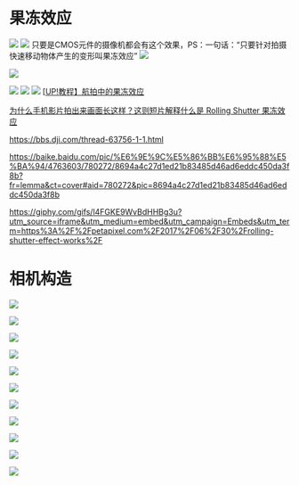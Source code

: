 # 果冻效应
![](media/15051260684496.gif)
![](media/15051260987206.gif)
 只要是CMOS元件的摄像机都会有这个效果，PS：一句话：“只要针对拍摄快速移动物体产生的变形叫果冻效应”
![](media/15051257468082.gif)


![](media/15051258696253.gif)

![](media/15051259456892.gif)
![](media/15051259611094.jpg)
![](media/15051259663887.jpg)
[[UP!教程】航拍中的果冻效应](http://bbs.dji.com/thread-41018-1-1.html)

[为什么手机影片拍出来画面长这样？这则短片解释什么是 Rolling Shutter 果冻效应](http://technews.cn/2017/07/20/why-mobile-phone-film-footage-looks-like-is-actually-the-rolling-shutter-effect-a-ghost/)

https://bbs.dji.com/thread-63756-1-1.html


https://baike.baidu.com/pic/%E6%9E%9C%E5%86%BB%E6%95%88%E5%BA%94/4763603/780272/8694a4c27d1ed21b83485d46ad6eddc450da3f8b?fr=lemma&ct=cover#aid=780272&pic=8694a4c27d1ed21b83485d46ad6eddc450da3f8b



https://giphy.com/gifs/l4FGKE9WvBdHHBg3u?utm_source=iframe&utm_medium=embed&utm_campaign=Embeds&utm_term=https%3A%2F%2Fpetapixel.com%2F2017%2F06%2F30%2Frolling-shutter-effect-works%2F



# 相机构造
![](media/15051196274925.jpg)

![](media/15051196052246.jpg)


![](media/15051199573889.png)


![](media/15051199797523.jpg)


![](media/15051199843719.jpg)


![](media/15051202010798.jpg)


![](media/15051202114799.jpg)


![](media/15051202382488.jpg)

![](media/15051246208561.jpg)


![](media/15051243615954.jpg)

![](media/15051245395374.jpg)


